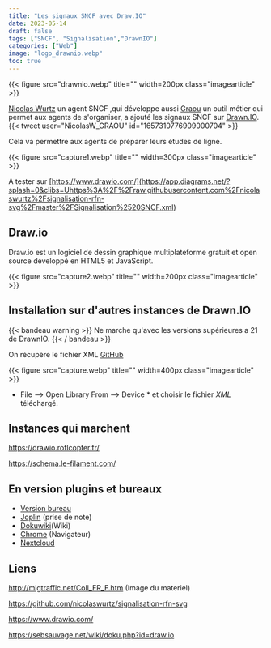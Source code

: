 ```yaml
---
title: "Les signaux SNCF avec Draw.IO"
date: 2023-05-14
draft: false
tags: ["SNCF", "Signalisation","DrawnIO"]
categories: ["Web"]
image: "logo_drawnio.webp"
toc: true
---
```

{{< figure src="drawnio.webp" title="" width=200px class="imagearticle" >}}


[Nicolas Wurtz](https://github.com/nicolaswurtz) un agent SNCF ,qui développe aussi [Graou](https://graou.info/apropos/index.html) un outil métier qui permet aux agents de s'organiser, a ajouté les signaux SNCF sur [Drawn.IO](https://www.drawio.com/).
{{< tweet user="NicolasW_GRAOU" id="1657310776909000704" >}}

Cela va permettre aux agents de préparer leurs études de ligne.

{{< figure src="capture1.webp" title="" width=300px class="imagearticle" >}}

A tester sur [https://www.drawio.com/](https://app.diagrams.net/?splash=0&clibs=Uhttps%3A%2F%2Fraw.githubusercontent.com%2Fnicolaswurtz%2Fsignalisation-rfn-svg%2Fmaster%2FSignalisation%2520SNCF.xml)

## Draw.io

Draw.io est un logiciel de dessin graphique multiplateforme gratuit et open source développé en HTML5 et JavaScript.

{{< figure src="capture2.webp" title="" width=200px class="imagearticle" >}}

## Installation sur d'autres instances de Drawn.IO

{{< bandeau warning >}} Ne marche qu'avec les versions supérieures a 21 de DrawnIO. {{< / bandeau >}} 

On récupère le fichier XML
[GitHub](https://raw.githubusercontent.com/nicolaswurtz/signalisation-rfn-svg/master/Signalisation%20SNCF.xml)


{{< figure src="capture.webp" title="" width=400px class="imagearticle" >}}

* File --> Open Library From --> Device * et choisir le fichier *XML* téléchargé.

## Instances qui marchent 

https://drawio.roflcopter.fr/
 
https://schema.le-filament.com/

## En version plugins et bureaux

- [Version bureau](https://github.com/jgraph/drawio-desktop/releases/)
- [Joplin](https://github.com/marc0l92/joplin-plugin-drawio) (prise de note)
- [Dokuwiki](https://www.dokuwiki.org/plugin:drawio)(Wiki)
- [Chrome](https://chrome.google.com/webstore/detail/drawio-desktop/pebppomjfocnoigkeepgbmcifnnlndla?hl=en-GB) (Navigateur)
- [Nextcloud](https://apps.nextcloud.com/apps/drawio)

## Liens
http://mlgtraffic.net/Coll_FR_F.htm (Image du materiel)

https://github.com/nicolaswurtz/signalisation-rfn-svg

https://www.drawio.com/

https://sebsauvage.net/wiki/doku.php?id=draw.io

